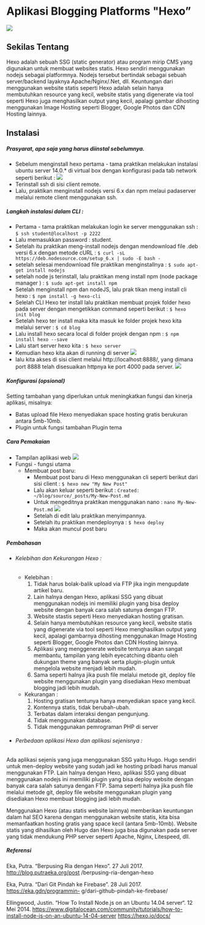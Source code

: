 # Aplikasi Blogging Platforms "Hexo”

![](https://oded.blog/images/2017/07/hexo-logo.png)

## Sekilas Tentang
Hexo adalah sebuah SSG (static generator) atau program mirip CMS yang digunakan untuk membuat websites statis. Hexo sendiri menggunakan nodejs sebagai platformnya. Nodejs tersebut bertindak sebagai sebuah server/backend layaknya Apache/Nginx/.Net, dll. Keuntungan dari menggunakan website statis seperti Hexo adalah selain hanya membutuhkan resource yang kecil, website statis yang digenerate via tool seperti Hexo juga menghasilkan output yang kecil, apalagi gambar dihosting menggunakan Image Hosting seperti Blogger, Google Photos dan CDN Hosting lainnya.

## Instalasi

##### Prasyarat, apa saja yang harus diinstal sebelumnya.

- Sebelum menginstall hexo pertama - tama praktikan melakukan instalasi ubuntu server 14.0.* di virtual box dengan konfigurasi pada tab network seperti berikut :
![](https://i.imgur.com/1fdDIZp.png)
- Terinstall ssh di sisi client remote.
- Lalu, praktikan menginstall nodejs versi 6.x dan npm melaui padaserver melalui remote client menggunakan ssh. 

##### Langkah instalasi dalam CLI :

- Pertama - tama praktikan melakukan login ke server menggunakan ssh :
`$ ssh student@localhost -p 2222`
- Lalu memasukkan password : student.
- Setelah itu praktikan meng-install nodejs dengan mendownload file .deb  versi 6.x dengan metode cURL :
`$ curl -sL https://deb.nodesource.com/setup_6.x | sudo -E bash -`
- setelah selesai mendownload file praktikan menginstallnya :
`$ sudo apt-get install nodejs`
- setelah node js terinstall, lalu praktikan meng install npm (node package manager ) :
`$ sudo apt-get install npm`
- Setelah menginstall npm dan nodeJS, lalu prak tikan meng install cli hexo :
`$ npm install -g hexo-cli`
- Selelah CLI Hexo ter install lalu praktikan membuat projek folder hexo pada server dengan mengetikkan command seperti berikut : 
`$ hexo init blog`
- Setelah hexo ter install maka kita masuk ke folder projek hexo kita melalui server :
`$ cd blog`
- Lalu install hexo secara local di folder projek dengan npm :
`$ npm install hexo --save`
- Lalu start server hexo kita :
`$ hexo server`
- Kemudian hexo kita akan di running di server
![](https://i.imgur.com/sb8y9YV.png)
- lalu kita akses di sisi client melalui http://localhost:8888/, yang dimana port 8888 telah disesuaikan httpnya ke port 4000 pada server.
![](https://i.imgur.com/ChGeQdj.png)

##### Konfigurasi (opsional)

Setting tambahan yang diperlukan untuk meningkatkan fungsi dan kinerja aplikasi, misalnya:
- Batas upload file
Hexo menyediakan space hosting gratis berukuran antara 5mb-10mb.
- Plugin untuk fungsi tambahan
Plugin tema

##### Cara Pemakaian

- Tampilan aplikasi web
![](https://i.imgur.com/ChGeQdj.png)
- Fungsi - fungsi utama
	- Membuat post baru:
		- Membuat post baru di Hexo menggunakan cli seperti berikut dari sisi client :
		`$ hexo new "My New Post"`
		- Lalu akan keluar seperti berikut :
		`Created: ~/blog/source/_posts/My-New-Post.md`
		- Untuk mengeditnya praktikan menggunakan nano :
		`nano My-New-Post.md`
		![](https://i.imgur.com/oqnfAou.png)
		- Setelah di edit lalu praktikan menyimpannya.
		- Setelah itu praktikan mendeploynya : 
		`$ hexo deploy`
		- Maka akan muncul post baru

##### Pembahasan
- ###### Kelebihan dan Kekurangan Hexo :
	- Kelebihan :
		1. Tidak harus bolak-balik upload via FTP jika ingin mengupdate artikel baru.
		2. Lain halnya dengan Hexo, aplikasi SSG yang dibuat menggunakan nodejs ini memiliki plugin yang bisa deploy website dengan banyak cara salah satunya dengan FTP.
		3. Website stastis seperti Hexo menyediakan hosting gratisan.
		4. Selain hanya membutuhkan resource yang kecil, website statis yang digenerate via tool seperti Hexo menghasilkan output yang kecil, apalagi gambarnya dihosting menggunakan Image Hosting seperti Blogger, Google Photos dan CDN Hosting lainnya.
		5. Aplikasi yang menggenerate website tentunya akan sangat membantu, tampilan yang lebih eyecatching dibantu oleh dukungan theme yang banyak serta plugin-plugin untuk mengelola website menjadi lebih mudah.
		6. Sama seperti halnya jika push file melalui metode git, deploy file website menggunakan plugin yang disediakan Hexo membuat blogging jadi lebih mudah.
	- Kekurangan :
		1. Hosting gratisan tentunya hanya menyediakan space yang kecil.
		2. Kontennya statis, tidak berubah-ubah.
		3. Terbatas dalam interaksi dengan pengunjung.
		4. Tidak menggunakan database.
		5. Tidak menggunakan pemrograman PHP di server
- ###### Perbedaan aplikasi Hexo dan aplikasi sejenisnya :
Ada aplikasi sejenis yang juga menggunakan SSG yaitu Hugo. Hugo sendiri untuk men-deploy website yang sudah jadi ke hosting pribadi harus manual menggunakan FTP. Lain halnya dengan Hexo, aplikasi SSG yang dibuat menggunakan nodejs ini memiliki plugin yang bisa deploy website dengan banyak cara salah satunya dengan FTP. Sama seperti halnya jika push file melalui metode git, deploy file website menggunakan plugin yang disediakan Hexo membuat blogging jadi lebih mudah.

Menggunakan Hexo (atau statis website lainnya) memberikan keuntungan dalam hal SEO karena dengan menggunakan website statis, kita bisa memanfaatkan hosting gratis yang space kecil (antara 5mb-10mb). Website statis yang dihasilkan oleh Hugo dan Hexo juga bisa digunakan pada server yang tidak mendukung PHP server seperti Apache, Nginx, Litespeed, dll.

##### Referensi
Eka, Putra. “Berpusing Ria dengan Hexo”. 27 Juli 2017. http://blog.putraeka.org/post
/berpusing-ria-dengan-hexo

Eka, Putra. “Dari Git Pindah ke Firebase”. 28 Juli 2017. https://eka.gdn/programmin-
g/dari-github-pindah-ke-firebase/

Ellingwood, Justin. “How To Install Node.js on an Ubuntu 14.04 server“. 12 Mei 2014. https://www.digitalocean.com/community/tutorials/how-to-install-node-js-on-an-ubuntu-14-04-server
https://hexo.io/docs/
